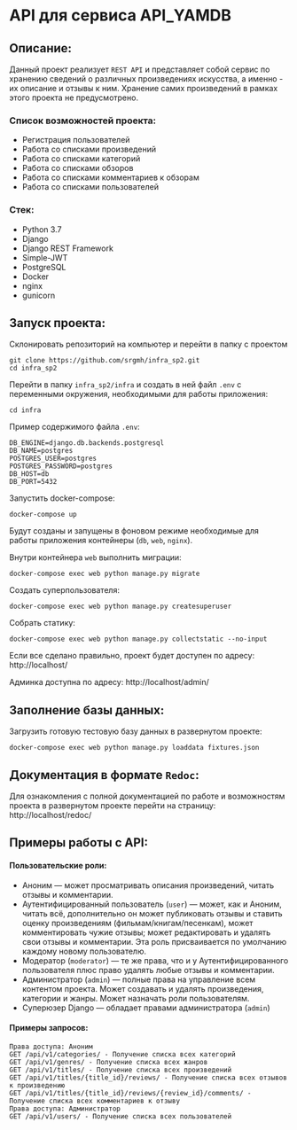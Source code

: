 # API для сервиса API_YAMDB

## Описание:
Данный проект реализует `REST API` и представляет собой сервис по хранению сведений о различных произведениях искусства, а именно - их описание и отзывы к ним. Хранение самих произведений в рамках этого проекта не предусмотрено.

### Список возможностей проекта:

- Регистрация пользователей
- Работа со списками произведений
- Работа со списками категорий
- Работа со списками обзоров
- Работа со списками комментариев к обзорам
- Работа со списками пользователей


### Стек: 
- Python 3.7
- Django
- Django REST Framework
- Simple-JWT
- PostgreSQL
- Docker
- nginx
- gunicorn

## Запуск проекта:

Склонировать репозиторий на компьютер и перейти в папку с проектом
```
git clone https://github.com/srgmh/infra_sp2.git
cd infra_sp2
```

Перейти в папку `infra_sp2/infra` и создать в ней файл `.env` с переменными окружения, необходимыми для работы приложения:
```
cd infra
```
Пример содержимого файла `.env`:
```
DB_ENGINE=django.db.backends.postgresql
DB_NAME=postgres
POSTGRES_USER=postgres
POSTGRES_PASSWORD=postgres
DB_HOST=db
DB_PORT=5432
```
Запустить docker-compose:
```
docker-compose up
```
Будут созданы и запущены в фоновом режиме необходимые для работы приложения контейнеры (`db`, `web`, `nginx`).

Внутри контейнера ``web`` выполнить миграции:
```
docker-compose exec web python manage.py migrate
```
Создать суперпользователя:
```
docker-compose exec web python manage.py createsuperuser
```
Собрать статику:
```
docker-compose exec web python manage.py collectstatic --no-input
```
Если все сделано правильно, проект будет доступен по адресу: http://localhost/

Админка доступна по адресу: http://localhost/admin/

## Заполнение базы данных:
Загрузить готовую тестовую базу данных в развернутом проекте:
```
docker-compose exec web python manage.py loaddata fixtures.json 
```

## Документация в формате `Redoc`:
Для ознакомления с полной документацией по работе и возможностям проекта в развернутом проекте перейти на страницу: http://localhost/redoc/

## Примеры работы с API:

#### Пользовательские роли:
- Аноним — может просматривать описания произведений, читать отзывы и комментарии.
- Аутентифицированный пользователь (`user`) — может, как и Аноним, читать всё, дополнительно он может публиковать отзывы и ставить оценку произведениям (фильмам/книгам/песенкам), может комментировать чужие отзывы; может редактировать и удалять свои отзывы и комментарии. Эта роль присваивается по умолчанию каждому новому пользователю.
- Модератор (`moderator`) — те же права, что и у Аутентифицированного пользователя плюс право удалять любые отзывы и комментарии.
- Администратор (`admin`) — полные права на управление всем контентом проекта. Может создавать и удалять произведения, категории и жанры. Может назначать роли пользователям.
- Суперюзер Django — обладает правами администратора (`admin`)

#### Примеры запросов:
```
Права доступа: Аноним
GET /api/v1/categories/ - Получение списка всех категорий
GET /api/v1/genres/ - Получение списка всех жанров
GET /api/v1/titles/ - Получение списка всех произведений
GET /api/v1/titles/{title_id}/reviews/ - Получение списка всех отзывов к произведению
GET /api/v1/titles/{title_id}/reviews/{review_id}/comments/ - Получение списка всех комментариев к отзыву
Права доступа: Администратор
GET /api/v1/users/ - Получение списка всех пользователей
```
